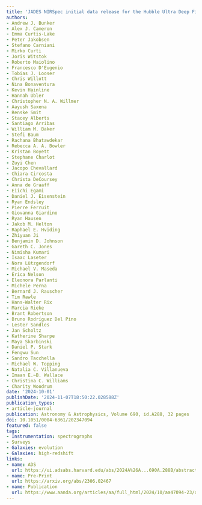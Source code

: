 ```yaml
---
title: 'JADES NIRSpec initial data release for the Hubble Ultra Deep Field: Redshifts and line fluxes of distant galaxies from the deepest JWST Cycle 1 NIRSpec multi-object spectroscopy'
authors:
- Andrew J. Bunker
- Alex J. Cameron
- Emma Curtis-Lake
- Peter Jakobsen
- Stefano Carniani
- Mirko Curti
- Joris Witstok
- Roberto Maiolino
- Francesco D'Eugenio
- Tobias J. Looser
- Chris Willott
- Nina Bonaventura
- Kevin Hainline
- Hannah Übler
- Christopher N. A. Willmer
- Aayush Saxena
- Renske Smit
- Stacey Alberts
- Santiago Arribas
- William M. Baker
- Stefi Baum
- Rachana Bhatawdekar
- Rebecca A. A. Bowler
- Kristan Boyett
- Stephane Charlot
- Zuyi Chen
- Jacopo Chevallard
- Chiara Circosta
- Christa DeCoursey
- Anna de Graaff
- Eiichi Egami
- Daniel J. Eisenstein
- Ryan Endsley
- Pierre Ferruit
- Giovanna Giardino
- Ryan Hausen
- Jakob M. Helton
- Raphael E. Hviding
- Zhiyuan Ji
- Benjamin D. Johnson
- Gareth C. Jones
- Nimisha Kumari
- Isaac Laseter
- Nora Lützgendorf
- Michael V. Maseda
- Erica Nelson
- Eleonora Parlanti
- Michele Perna
- Bernard J. Rauscher
- Tim Rawle
- Hans-Walter Rix
- Marcia Rieke
- Brant Robertson
- Bruno Rodrı́guez Del Pino
- Lester Sandles
- Jan Scholtz
- Katherine Sharpe
- Maya Skarbinski
- Daniel P. Stark
- Fengwu Sun
- Sandro Tacchella
- Michael W. Topping
- Natalia C. Villanueva
- Imaan E.~B. Wallace
- Christina C. Williams
- Charity Woodrum
date: '2024-10-01'
publishDate: '2024-11-07T18:50:22.028588Z'
publication_types:
- article-journal
publication: Astronomy & Astrophysics, Volume 690, id.A288, 32 pages
doi: 10.1051/0004-6361/202347094
featured: false
tags:
- Instrumentation: spectrographs
- Surveys
- Galaxies: evolution
- Galaxies: high-redshift
links:
- name: ADS
  url: https://ui.adsabs.harvard.edu/abs/2024A%26A...690A.288B/abstract
- name: Pre-Print
  url: https://arxiv.org/abs/2306.02467
- name: Publication
  url: https://www.aanda.org/articles/aa/full_html/2024/10/aa47094-23/aa47094-23.html
---
```


